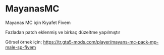 # MayanasMC
Mayanas MC için Kıyafet Fivem

Fazladan patch eklenmiş ve birkaç düzeltme yapılmıştır

Görsel örnek için;
https://tr.gta5-mods.com/player/mayans-mc-pack-mp-male-sp-fivem
